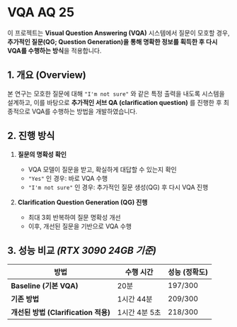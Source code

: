 # VQA AQ 25

이 프로젝트는 **Visual Question Answering (VQA)** 시스템에서 질문이 모호할 경우, **추가적인 질문(QG; Question Generation)을 통해 명확한 정보를 획득한 후 다시 VQA를 수행하는 방식**을 적용합니다.

## **1. 개요 (Overview)**
본 연구는 모호한 질문에 대해 `"I'm not sure"` 와 같은 특정 출력을 내도록 시스템을 설계하고, 이를 바탕으로 **추가적인 서브 QA (clarification question)** 를 진행한 후 최종적으로 VQA를 수행하는 방법을 개발하였습니다.

## **2. 진행 방식**
1. **질문의 명확성 확인**
   - VQA 모델이 질문을 받고, 확실하게 대답할 수 있는지 확인  
   - `"Yes"` 인 경우: 바로 VQA 수행  
   - `"I'm not sure"` 인 경우: 추가적인 질문 생성(QG) 후 다시 VQA 진행  

2. **Clarification Question Generation (QG) 진행**
   - 최대 3회 반복하여 질문 명확성 개선  
   - 이후, 개선된 질문을 기반으로 VQA 수행  

## **3. 성능 비교** *(RTX 3090 24GB 기준)*

| 방법 | 수행 시간 | 성능 (정확도) |
|------|----------|--------------|
| **Baseline (기본 VQA)** | 20분 | 197/300 |
| **기존 방법** | 1시간 44분 | 209/300 |
| **개선된 방법 (Clarification 적용)** | 1시간 4분 5초 | 218/300 |
